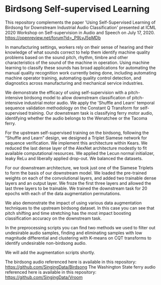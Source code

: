 # Birdsong Self-supervised Learning

This repository complements the paper 'Using Self-Supervised Learning of Birdsong for Downstream Industrial Audio Classification' presented at ICML 2020 Workshop on Self-supervision in Audio and Speech on July 17, 2020. https://openreview.net/forum?id=_P9LyJ5pMDb

In manufacturing settings, workers rely on their sense of hearing and their knowledge of what sounds correct to help them identify machine quality problems based on the sound pitch, rhythm, timbre and other characteristics of the sound of the machine in operation. Using machine learning to classify these sounds has broad applications for automating the manual quality recognition work currently being done, including automating machine operator training, automating quality control detection, and diagnostics across manufacturing and mechanical service industries. 

We demonstrate the efficacy of using self-supervision with a pitch-intensive birdsong model to allow downstream classification of pitch-intensive industrial motor audio. We apply the 'Shuffle and Learn' temporal sequence validation methodology on the Constant Q Transform for self-supervised training.  Our downstream task is classifying ferry motor audio, identifying whether the audio belongs to the Wenatchee or the Tacoma ferry.

For the upstream self-supervised training on the birdsong, following the “Shuffle and Learn” design, we designed a Triplet Siamese network for sequence verification.  We implement this architecture within Kears.  We reduced the last dense layer of the AlexNet architecture modestly to fit available computational resources. We applied the Lecun normal initializer, leaky ReLu and liberally applied drop-out. We balanced the datasets.

For our downstream architecture, we took just one of the Siamese Triplets to form the basis of our downstream model.  We loaded the pre-trained weights on each of the convolutional layers, and added two trainable dense layers and an output layer. We froze the first three layers and allowed the last three layers to be trainable. We trained the downstream task for 20 epochs with each of the data augmentation permutations.

We also demonstrate the impact of using various data augmentation techniques to the upstream birdsong dataset.  In this case you can see that pitch shifting and time stretching has the most impact boosting classification accuracy on the downstream task.

In the preprocessing scripts you can find two methods we used to filter out undesirable audio samples, finding and eliminating samples with low magnitude differential and clustering with K-means on CQT transforms to identify undesirable non-birdsong audio.

We will add the augmentation scripts shortly.

The birdsong audio referenced here is available in this repository: https://github.com/SingingData/Birdsong
The Washington State ferry audio referenced here is available in this repository: https://github.com/SingingData/Vroom



